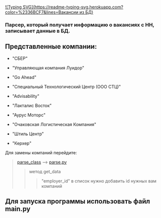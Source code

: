[![Typing SVG](https://readme-typing-svg.herokuapp.com?color=%2336BCF7&lines=Вакансии из БД)](https://git.io/typing-svg)

### Парсер, который получает информацию о вакансиях с HH, записывает данные в БД.



## Представленные компании:
- "СБЕР"

- "Управляющая компания Луидор"

- "Go Ahead"

- "Специальный Технологический Центр (ООО СТЦ)"

- "Advisability"

- "Лакталис Восток"

- "Аурус Моторс"

- "Очаковская Логистическая Компания"

- "Штиль Центр"

- "Керхер"

Для замены компаний перейдите:
> [parse_class](parse_class) --> [parse.py](parse_class%2Fparse.py)
> > метод get_data
> > > "employer_id" в список нужно добавить id нужных вам компаний



## Для запуска программы использовать файл main.py